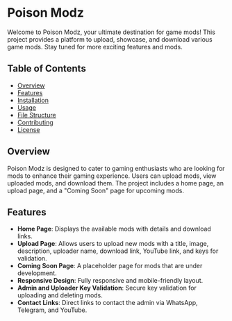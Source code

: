 # Poison Modz

Welcome to Poison Modz, your ultimate destination for game mods! This project provides a platform to upload, showcase, and download various game mods. Stay tuned for more exciting features and mods.

## Table of Contents

- [Overview](#overview)
- [Features](#features)
- [Installation](#installation)
- [Usage](#usage)
- [File Structure](#file-structure)
- [Contributing](#contributing)
- [License](#license)

## Overview

Poison Modz is designed to cater to gaming enthusiasts who are looking for mods to enhance their gaming experience. Users can upload mods, view uploaded mods, and download them. The project includes a home page, an upload page, and a "Coming Soon" page for upcoming mods.

## Features

- **Home Page**: Displays the available mods with details and download links.
- **Upload Page**: Allows users to upload new mods with a title, image, description, uploader name, download link, YouTube link, and keys for validation.
- **Coming Soon Page**: A placeholder page for mods that are under development.
- **Responsive Design**: Fully responsive and mobile-friendly layout.
- **Admin and Uploader Key Validation**: Secure key validation for uploading and deleting mods.
- **Contact Links**: Direct links to contact the admin via WhatsApp, Telegram, and YouTube.


